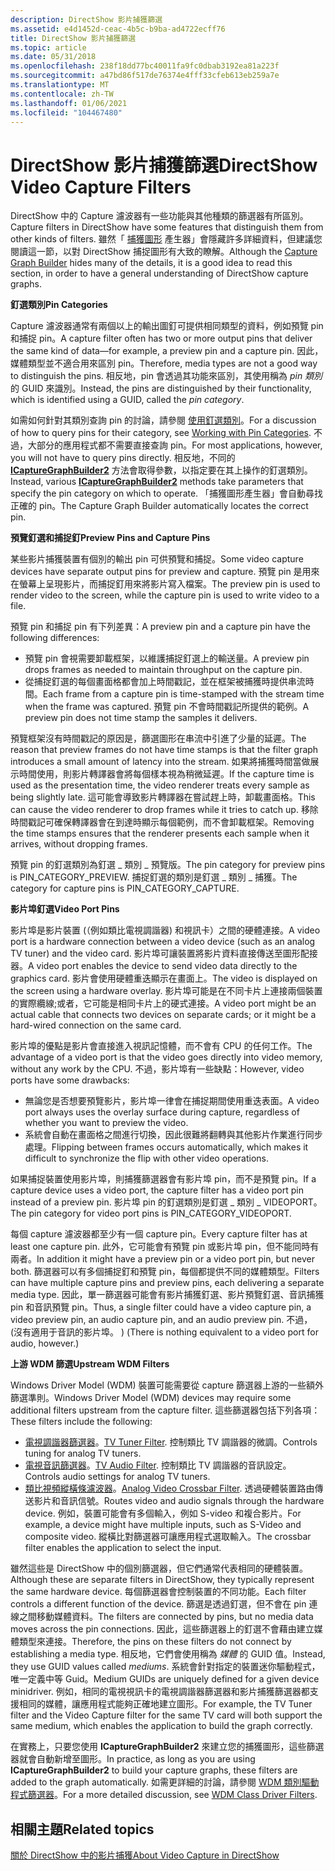 ```yaml
---
description: DirectShow 影片捕獲篩選
ms.assetid: e4d1452d-ceac-4b5c-b9ba-ad4722ecff76
title: DirectShow 影片捕獲篩選
ms.topic: article
ms.date: 05/31/2018
ms.openlocfilehash: 238f18dd77bc40011fa9fc0dbab3192ea81a223f
ms.sourcegitcommit: a47bd86f517de76374e4fff33cfeb613eb259a7e
ms.translationtype: MT
ms.contentlocale: zh-TW
ms.lasthandoff: 01/06/2021
ms.locfileid: "104467480"
---
```

# <a name="directshow-video-capture-filters"></a><span data-ttu-id="4ce75-103">DirectShow 影片捕獲篩選</span><span class="sxs-lookup"><span data-stu-id="4ce75-103">DirectShow Video Capture Filters</span></span>

<span data-ttu-id="4ce75-104">DirectShow 中的 Capture 濾波器有一些功能與其他種類的篩選器有所區別。</span><span class="sxs-lookup"><span data-stu-id="4ce75-104">Capture filters in DirectShow have some features that distinguish them from other kinds of filters.</span></span> <span data-ttu-id="4ce75-105">雖然「 [捕獲圖形](capture-graph-builder.md) 產生器」會隱藏許多詳細資料，但建議您閱讀這一節，以對 DirectShow 捕捉圖形有大致的瞭解。</span><span class="sxs-lookup"><span data-stu-id="4ce75-105">Although the [Capture Graph Builder](capture-graph-builder.md) hides many of the details, it is a good idea to read this section, in order to have a general understanding of DirectShow capture graphs.</span></span>

<span data-ttu-id="4ce75-106">**釘選類別**</span><span class="sxs-lookup"><span data-stu-id="4ce75-106">**Pin Categories**</span></span>

<span data-ttu-id="4ce75-107">Capture 濾波器通常有兩個以上的輸出圖釘可提供相同類型的資料，例如預覽 pin 和捕捉 pin。</span><span class="sxs-lookup"><span data-stu-id="4ce75-107">A capture filter often has two or more output pins that deliver the same kind of data—for example, a preview pin and a capture pin.</span></span> <span data-ttu-id="4ce75-108">因此，媒體類型並不適合用來區別 pin。</span><span class="sxs-lookup"><span data-stu-id="4ce75-108">Therefore, media types are not a good way to distinguish the pins.</span></span> <span data-ttu-id="4ce75-109">相反地，pin 會透過其功能來區別，其使用稱為 *pin 類別* 的 GUID 來識別。</span><span class="sxs-lookup"><span data-stu-id="4ce75-109">Instead, the pins are distinguished by their functionality, which is identified using a GUID, called the *pin category*.</span></span>

<span data-ttu-id="4ce75-110">如需如何針對其類別查詢 pin 的討論，請參閱 [使用釘選類別](working-with-pin-categories.md)。</span><span class="sxs-lookup"><span data-stu-id="4ce75-110">For a discussion of how to query pins for their category, see [Working with Pin Categories](working-with-pin-categories.md).</span></span> <span data-ttu-id="4ce75-111">不過，大部分的應用程式都不需要直接查詢 pin。</span><span class="sxs-lookup"><span data-stu-id="4ce75-111">For most applications, however, you will not have to query pins directly.</span></span> <span data-ttu-id="4ce75-112">相反地，不同的 [**ICaptureGraphBuilder2**](/windows/desktop/api/Strmif/nn-strmif-icapturegraphbuilder2) 方法會取得參數，以指定要在其上操作的釘選類別。</span><span class="sxs-lookup"><span data-stu-id="4ce75-112">Instead, various [**ICaptureGraphBuilder2**](/windows/desktop/api/Strmif/nn-strmif-icapturegraphbuilder2) methods take parameters that specify the pin category on which to operate.</span></span> <span data-ttu-id="4ce75-113">「捕獲圖形產生器」會自動尋找正確的 pin。</span><span class="sxs-lookup"><span data-stu-id="4ce75-113">The Capture Graph Builder automatically locates the correct pin.</span></span>

<span data-ttu-id="4ce75-114">**預覽釘選和捕捉釘**</span><span class="sxs-lookup"><span data-stu-id="4ce75-114">**Preview Pins and Capture Pins**</span></span>

<span data-ttu-id="4ce75-115">某些影片捕獲裝置有個別的輸出 pin 可供預覽和捕捉。</span><span class="sxs-lookup"><span data-stu-id="4ce75-115">Some video capture devices have separate output pins for preview and capture.</span></span> <span data-ttu-id="4ce75-116">預覽 pin 是用來在螢幕上呈現影片，而捕捉釘用來將影片寫入檔案。</span><span class="sxs-lookup"><span data-stu-id="4ce75-116">The preview pin is used to render video to the screen, while the capture pin is used to write video to a file.</span></span>

<span data-ttu-id="4ce75-117">預覽 pin 和捕捉 pin 有下列差異：</span><span class="sxs-lookup"><span data-stu-id="4ce75-117">A preview pin and a capture pin have the following differences:</span></span>

-   <span data-ttu-id="4ce75-118">預覽 pin 會視需要卸載框架，以維護捕捉釘選上的輸送量。</span><span class="sxs-lookup"><span data-stu-id="4ce75-118">A preview pin drops frames as needed to maintain throughput on the capture pin.</span></span>
-   <span data-ttu-id="4ce75-119">從捕捉釘選的每個畫面格都會加上時間戳記，並在框架被捕獲時提供串流時間。</span><span class="sxs-lookup"><span data-stu-id="4ce75-119">Each frame from a capture pin is time-stamped with the stream time when the frame was captured.</span></span> <span data-ttu-id="4ce75-120">預覽 pin 不會時間戳記所提供的範例。</span><span class="sxs-lookup"><span data-stu-id="4ce75-120">A preview pin does not time stamp the samples it delivers.</span></span>

<span data-ttu-id="4ce75-121">預覽框架沒有時間戳記的原因是，篩選圖形在串流中引進了少量的延遲。</span><span class="sxs-lookup"><span data-stu-id="4ce75-121">The reason that preview frames do not have time stamps is that the filter graph introduces a small amount of latency into the stream.</span></span> <span data-ttu-id="4ce75-122">如果將捕獲時間當做展示時間使用，則影片轉譯器會將每個樣本視為稍微延遲。</span><span class="sxs-lookup"><span data-stu-id="4ce75-122">If the capture time is used as the presentation time, the video renderer treats every sample as being slightly late.</span></span> <span data-ttu-id="4ce75-123">這可能會導致影片轉譯器在嘗試趕上時，卸載畫面格。</span><span class="sxs-lookup"><span data-stu-id="4ce75-123">This can cause the video renderer to drop frames while it tries to catch up.</span></span> <span data-ttu-id="4ce75-124">移除時間戳記可確保轉譯器會在到達時顯示每個範例，而不會卸載框架。</span><span class="sxs-lookup"><span data-stu-id="4ce75-124">Removing the time stamps ensures that the renderer presents each sample when it arrives, without dropping frames.</span></span>

<span data-ttu-id="4ce75-125">預覽 pin 的釘選類別為釘選 \_ 類別 \_ 預覽版。</span><span class="sxs-lookup"><span data-stu-id="4ce75-125">The pin category for preview pins is PIN\_CATEGORY\_PREVIEW.</span></span> <span data-ttu-id="4ce75-126">捕捉釘選的類別是釘選 \_ 類別 \_ 捕獲。</span><span class="sxs-lookup"><span data-stu-id="4ce75-126">The category for capture pins is PIN\_CATEGORY\_CAPTURE.</span></span>

<span data-ttu-id="4ce75-127">**影片埠釘選**</span><span class="sxs-lookup"><span data-stu-id="4ce75-127">**Video Port Pins**</span></span>

<span data-ttu-id="4ce75-128">影片埠是影片裝置 (（例如類比電視調諧器) 和視訊卡）之間的硬體連接。</span><span class="sxs-lookup"><span data-stu-id="4ce75-128">A video port is a hardware connection between a video device (such as an analog TV tuner) and the video card.</span></span> <span data-ttu-id="4ce75-129">影片埠可讓裝置將影片資料直接傳送至圖形配接器。</span><span class="sxs-lookup"><span data-stu-id="4ce75-129">A video port enables the device to send video data directly to the graphics card.</span></span> <span data-ttu-id="4ce75-130">影片會使用硬體重迭顯示在畫面上。</span><span class="sxs-lookup"><span data-stu-id="4ce75-130">The video is displayed on the screen using a hardware overlay.</span></span> <span data-ttu-id="4ce75-131">影片埠可能是在不同卡片上連接兩個裝置的實際纜線;或者，它可能是相同卡片上的硬式連接。</span><span class="sxs-lookup"><span data-stu-id="4ce75-131">A video port might be an actual cable that connects two devices on separate cards; or it might be a hard-wired connection on the same card.</span></span>

<span data-ttu-id="4ce75-132">影片埠的優點是影片會直接進入視訊記憶體，而不會有 CPU 的任何工作。</span><span class="sxs-lookup"><span data-stu-id="4ce75-132">The advantage of a video port is that the video goes directly into video memory, without any work by the CPU.</span></span> <span data-ttu-id="4ce75-133">不過，影片埠有一些缺點：</span><span class="sxs-lookup"><span data-stu-id="4ce75-133">However, video ports have some drawbacks:</span></span>

-   <span data-ttu-id="4ce75-134">無論您是否想要預覽影片，影片埠一律會在捕捉期間使用重迭表面。</span><span class="sxs-lookup"><span data-stu-id="4ce75-134">A video port always uses the overlay surface during capture, regardless of whether you want to preview the video.</span></span>
-   <span data-ttu-id="4ce75-135">系統會自動在畫面格之間進行切換，因此很難將翻轉與其他影片作業進行同步處理。</span><span class="sxs-lookup"><span data-stu-id="4ce75-135">Flipping between frames occurs automatically, which makes it difficult to synchronize the flip with other video operations.</span></span>

<span data-ttu-id="4ce75-136">如果捕捉裝置使用影片埠，則捕獲篩選器會有影片埠 pin，而不是預覽 pin。</span><span class="sxs-lookup"><span data-stu-id="4ce75-136">If a capture device uses a video port, the capture filter has a video port pin instead of a preview pin.</span></span> <span data-ttu-id="4ce75-137">影片埠 pin 的釘選類別是釘選 \_ 類別 \_ VIDEOPORT。</span><span class="sxs-lookup"><span data-stu-id="4ce75-137">The pin category for video port pins is PIN\_CATEGORY\_VIDEOPORT.</span></span>

<span data-ttu-id="4ce75-138">每個 capture 濾波器都至少有一個 capture pin。</span><span class="sxs-lookup"><span data-stu-id="4ce75-138">Every capture filter has at least one capture pin.</span></span> <span data-ttu-id="4ce75-139">此外，它可能會有預覽 pin 或影片埠 pin，但不能同時有兩者。</span><span class="sxs-lookup"><span data-stu-id="4ce75-139">In addition it might have a preview pin or a video port pin, but never both.</span></span> <span data-ttu-id="4ce75-140">篩選器可以有多個捕捉釘和預覽 pin，每個都提供不同的媒體類型。</span><span class="sxs-lookup"><span data-stu-id="4ce75-140">Filters can have multiple capture pins and preview pins, each delivering a separate media type.</span></span> <span data-ttu-id="4ce75-141">因此，單一篩選器可能會有影片捕獲釘選、影片預覽釘選、音訊捕獲 pin 和音訊預覽 pin。</span><span class="sxs-lookup"><span data-stu-id="4ce75-141">Thus, a single filter could have a video capture pin, a video preview pin, an audio capture pin, and an audio preview pin.</span></span> <span data-ttu-id="4ce75-142">不過， (沒有適用于音訊的影片埠。 ) </span><span class="sxs-lookup"><span data-stu-id="4ce75-142">(There is nothing equivalent to a video port for audio, however.)</span></span>

<span data-ttu-id="4ce75-143">**上游 WDM 篩選**</span><span class="sxs-lookup"><span data-stu-id="4ce75-143">**Upstream WDM Filters**</span></span>

<span data-ttu-id="4ce75-144">Windows Driver Model (WDM) 裝置可能需要從 capture 篩選器上游的一些額外篩選準則。</span><span class="sxs-lookup"><span data-stu-id="4ce75-144">Windows Driver Model (WDM) devices may require some additional filters upstream from the capture filter.</span></span> <span data-ttu-id="4ce75-145">這些篩選器包括下列各項：</span><span class="sxs-lookup"><span data-stu-id="4ce75-145">These filters include the following:</span></span>

-   <span data-ttu-id="4ce75-146">[電視調諧器篩選器](tv-tuner-filter.md)。</span><span class="sxs-lookup"><span data-stu-id="4ce75-146">[TV Tuner Filter](tv-tuner-filter.md).</span></span> <span data-ttu-id="4ce75-147">控制類比 TV 調諧器的微調。</span><span class="sxs-lookup"><span data-stu-id="4ce75-147">Controls tuning for analog TV tuners.</span></span>
-   <span data-ttu-id="4ce75-148">[電視音訊篩選器](tv-audio-filter.md)。</span><span class="sxs-lookup"><span data-stu-id="4ce75-148">[TV Audio Filter](tv-audio-filter.md).</span></span> <span data-ttu-id="4ce75-149">控制類比 TV 調諧器的音訊設定。</span><span class="sxs-lookup"><span data-stu-id="4ce75-149">Controls audio settings for analog TV tuners.</span></span>
-   <span data-ttu-id="4ce75-150">[類比視頻縱橫條濾波器](analog-video-crossbar-filter.md)。</span><span class="sxs-lookup"><span data-stu-id="4ce75-150">[Analog Video Crossbar Filter](analog-video-crossbar-filter.md).</span></span> <span data-ttu-id="4ce75-151">透過硬體裝置路由傳送影片和音訊信號。</span><span class="sxs-lookup"><span data-stu-id="4ce75-151">Routes video and audio signals through the hardware device.</span></span> <span data-ttu-id="4ce75-152">例如，裝置可能會有多個輸入，例如 S-video 和複合影片。</span><span class="sxs-lookup"><span data-stu-id="4ce75-152">For example, a device might have multiple inputs, such as S-Video and composite video.</span></span> <span data-ttu-id="4ce75-153">縱橫比對篩選器可讓應用程式選取輸入。</span><span class="sxs-lookup"><span data-stu-id="4ce75-153">The crossbar filter enables the application to select the input.</span></span>

<span data-ttu-id="4ce75-154">雖然這些是 DirectShow 中的個別篩選器，但它們通常代表相同的硬體裝置。</span><span class="sxs-lookup"><span data-stu-id="4ce75-154">Although these are separate filters in DirectShow, they typically represent the same hardware device.</span></span> <span data-ttu-id="4ce75-155">每個篩選器會控制裝置的不同功能。</span><span class="sxs-lookup"><span data-stu-id="4ce75-155">Each filter controls a different function of the device.</span></span> <span data-ttu-id="4ce75-156">篩選是透過釘選，但不會在 pin 連線之間移動媒體資料。</span><span class="sxs-lookup"><span data-stu-id="4ce75-156">The filters are connected by pins, but no media data moves across the pin connections.</span></span> <span data-ttu-id="4ce75-157">因此，這些篩選器上的釘選不會藉由建立媒體類型來連接。</span><span class="sxs-lookup"><span data-stu-id="4ce75-157">Therefore, the pins on these filters do not connect by establishing a media type.</span></span> <span data-ttu-id="4ce75-158">相反地，它們會使用稱為 *媒體* 的 GUID 值。</span><span class="sxs-lookup"><span data-stu-id="4ce75-158">Instead, they use GUID values called *mediums*.</span></span> <span data-ttu-id="4ce75-159">系統會針對指定的裝置迷你驅動程式，唯一定義中等 Guid。</span><span class="sxs-lookup"><span data-stu-id="4ce75-159">Medium GUIDs are uniquely defined for a given device minidriver.</span></span> <span data-ttu-id="4ce75-160">例如，相同的電視視訊卡的電視調諧器篩選器和影片捕獲篩選器都支援相同的媒體，讓應用程式能夠正確地建立圖形。</span><span class="sxs-lookup"><span data-stu-id="4ce75-160">For example, the TV Tuner filter and the Video Capture filter for the same TV card will both support the same medium, which enables the application to build the graph correctly.</span></span>

<span data-ttu-id="4ce75-161">在實務上，只要您使用 **ICaptureGraphBuilder2** 來建立您的捕獲圖形，這些篩選器就會自動新增至圖形。</span><span class="sxs-lookup"><span data-stu-id="4ce75-161">In practice, as long as you are using **ICaptureGraphBuilder2** to build your capture graphs, these filters are added to the graph automatically.</span></span> <span data-ttu-id="4ce75-162">如需更詳細的討論，請參閱 [WDM 類別驅動程式篩選器](wdm-class-driver-filters.md)。</span><span class="sxs-lookup"><span data-stu-id="4ce75-162">For a more detailed discussion, see [WDM Class Driver Filters](wdm-class-driver-filters.md).</span></span>

## <a name="related-topics"></a><span data-ttu-id="4ce75-163">相關主題</span><span class="sxs-lookup"><span data-stu-id="4ce75-163">Related topics</span></span>

<dl> <dt>

[<span data-ttu-id="4ce75-164">關於 DirectShow 中的影片捕獲</span><span class="sxs-lookup"><span data-stu-id="4ce75-164">About Video Capture in DirectShow</span></span>](about-video-capture-in-directshow.md)
</dt> </dl>

 

 



